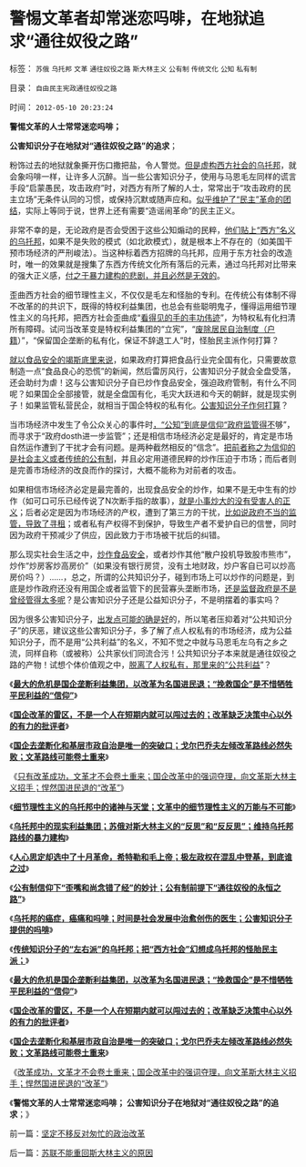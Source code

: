 # 警惕文革者却常迷恋吗啡，在地狱追求“通往奴役之路”

标签： `苏俄` `乌托邦` `文革` `通往奴役之路` `斯大林主义` `公有制` `传统文化` `公知` `私有制` 

目录： `自由民主宪政通往奴役之路`

时间： `2012-05-10 20:23:24`

**警惕文革的人士常常迷恋吗啡；**

**公害知识分子在地狱对“通往奴役之路”的追求**；

粉饰过去的地狱就象撕开伤口撒把盐，令人警觉。[但是虚构西方社会的乌托邦](../../../2012/5/6/真实细节的乌托邦，现实污点的放大镜；.md)，就会象吗啡一样，让许多人沉醉。当一些公害知识分子，使用与马恩毛左同样的谎言手段“启蒙愚民，攻击政府”时，对西方有所了解的人士，常常出于“攻击政府的民主立场”无条件认同的习惯，或保持沉默或随声应和。[似乎维护了“民主”革命的团结](../../../2012/4/21/乌合之众不可留，乌龙之勇不可有！.md)，实际上等同于说，世界上还有需要“造谣闹革命”的民主正义。

非常不幸的是，无论政府是否会受困于这些公知煽动的民粹，[他们贴上“西方”名义的乌托邦](../../../2011/6/28/北欧模式不是经济学命题.md)，如果不是失败的模式（如北欧模式），就是根本上不存在的（如美国干预市场经济的严刑峻法）。当这种标着西方招牌的乌托邦，应用于东方社会的改造时，唯一的效果就是搜集了东西方传统文化所有落后的元素，通过乌托邦对比带来的强大正义感，[付之于暴力建构的悲剧，并且必然是无效的](../../../2012/5/7/乌托邦中的现实利益集团.md)。

歪曲西方社会的细节理性主义，不仅仅是毛左和怪胎的专利。在传统公有体制不得不改革的的共识下，既得的特权利益集团，也总会有些聪明鬼子，懂得运用细节理性主义的乌托邦，把西方社会歪曲成“[看得见的手的丰功伟迹](../../../2012/1/9/试向美国经济添加中国特色.md)”，为特权私有化扫清所有障碍。试问当改革变是特权利益集团的“立宪”，“[废除居民自治制度（户籍](../../../2012/5/3/传统文化谣言多！“细节理性主义”鼓励谣言.md)）”，“保留国企垄断的私有化，保证不辞退工人”时，怪胎民主派作何打算？

[就以食品安全的竭斯底里来说](../../../2011/6/12/工业化初期普遍地歇斯底里食品安全.md)，如果政府打算把食品行业完全国有化，只需要故意制造一点“食品良心的恐慌”的新闻，然后雷厉风行，公害知识分子就会全盘受落，还会助纣为虐！这与公害知识分子自已炒作食品安全，强迫政府管制，有什么不同呢？如果国企全部接管，就是全盘国有化，毛灾大跃进和今天的朝鲜，就是现实例子！如果监管私营民企，就相当于国企特权的私有化。[公害知识分子作何打算](../../../2012/5/6/洗脑业的主流是公害知识分子.md)？

当市场经济中发生了令公众关心的事件时[，“公知”到底是信仰“政府监管得不](../../../2012/3/7/监管的含义就是公有制；监管本身就意味着国进民退.md)够”，而寻求于“政府dosth进一步监管”；还是相信市场经济必定是最好的，肯定是市场自然运作遭到了干扰才会有问题。是两种截然相反的“信念”。[把前者称之为信仰的是社会主义或者传统的公有制](../../../2012/5/5/公害知识分子的恶法之国家标准.md)，并且必定用道德民粹的炒作压迫于市场；而后者则是完善市场经济的改良而作的探讨，大概不能称为对前者的攻击。

如果相信市场经济必定是最完善的，出现食品安全的炒作，如果不是无中生有的炒作（如可口可乐已经传说了N次断手指的故事），[就是小事炒大的没有受害人的正义](../../../2012/4/20/没有受害人的“正义”的受害人.md)；后者必定是因为市场经济的产权，遭到了第三方的干扰，[比如说政府不当的监管，导致了寻租](../../../2012/5/2/“谎言不要紧，只要主义真”的正义信仰.md)；或者私有产权得不到保护，导致生产者不爱护自已的信誉，同时因为政府干预减少了供应，因此致力于市场被干扰后的纠错。

那么现实社会生活之中，[炒作食品安全](../../../2012/4/20/食品安全竭斯底里的民粹和文革.md)，或者炒作其他“散户投机导致股市熊市”，炒作“炒房客炒高房价”（如果没有银行房贷，没有土地财政，炒户客自已可以炒高房价吗？）……，总之，所谓的公共知识分子，碰到市场上可以炒作的问题是，到底是炒作政府还没有用国企或者监管下的民营寡头垄断市场，[还是监督政府是不是曾经管得太多呢](../../../2012/4/19/反对管制传媒的记者们，要求管制各行各业.md)？是公害知识分子还是公益知识分子，不是明摆着的事实吗？

因为很多公害知识分子，[出发点可能的确是好](../../../2009/9/23/孟荀人之初善恶之争及“行之初意本善”.md)的，所以笔者压抑着对“公共知识分子”的厌恶，建议这些公害知识分子，多了解了点人权私有的市场经济，成为公益知识分子，而不是用“公共利益”的名义，不知不觉之中就与马恩毛左乌有之乡之流，同样自称（或被称）公共家伙们同流合污！公共知识分子本来就是通往奴役之路的产物！试想个体价值观之中，[脱离了人权私有，那里来的“公共利益](../../../2010/10/25/没有“私”的利益就不会有民主.md)”？

《[**最大的危机是国企垄断利益集团，以改革为名国进民退；“挽救国企”是不惜牺牲平民利益的“信仰”**](../../../2012/5/8/妖魔化跨国公司的国企民族主义；.md)》

《[**国企改革的雷区，不是一个人在短期内就可以闯过去的；改革缺乏决策中心以外的有力的批评者**](../../../2012/5/8/国企改革的雷区，不是容易闯过去的.md)》

《[**国企去垄断化和基层市政自治是唯一的突破口；戈尔巴乔夫左倾改革路线必然失败；文革路线可能卷土重来**](../../../2012/5/9/坚定不移反对匆忙的政治改革.md)》

《[只有改革成功，文革才不会卷土重来；国企改革中的强词夺理，向文革斯大林主义招手；悍然国进民退的“改革”](http://blog.sina.com.cn/s/blog_5563a64d0102e1sf.html)》

《[**细节理性主义的乌托邦中的诸神与天堂；文革中的细节理性主义的万能与不可能**](../../../2012/5/7/乌托邦的诸神与天堂.md)》

《[**乌托邦中的现实利益集团；苏俄对斯大林主义的“反思”和“反反思”；维持乌托邦路线的暴力建构**](../../../2012/5/7/乌托邦中的现实利益集团.md)》

《[**人心思定却选中了十月革命，希特勒和毛上帝；极左政权在混乱中登基，到底谁之过**](../../../2012/5/8/细节理性主义乌托邦的忆苦思甜.md)》

《[**公有制信仰下“歪嘴和尚念错了经”的妙计；公有制前提下“通往奴役的永恒之路”**](../../../2012/5/8/乌托邦的元首，形象总是无可奈何花落去.md)》

《[**乌托邦的癌症，癌痛和吗啡；时间是社会发展中治愈创伤的医生；公害知识分子提供的吗啡**](../../../2012/5/9/乌托邦的癌症，癌痛和吗啡.md)》

《[**传统知识分子的“左右派”的乌托邦；把“西方社会”幻想成乌托邦的怪胎民主派；**](../../../2012/5/9/传统知识分子的“左右派”的乌托邦.md)》

《[**最大的危机是国企垄断利益集团，以改革为名国进民退；“挽救国企”是不惜牺牲平民利益的“信仰”**](../../../2012/5/8/妖魔化跨国公司的国企民族主义；.md)》

《[**国企改革的雷区，不是一个人在短期内就可以闯过去的；改革缺乏决策中心以外的有力的批评者**](../../../2012/5/8/国企改革的雷区，不是容易闯过去的.md)》

《[**国企去垄断化和基层市政自治是唯一的突破口；戈尔巴乔夫左倾改革路线必然失败；文革路线可能卷土重来**](../../../2012/5/9/坚定不移反对匆忙的政治改革.md)》

《[改革成功，文革才不会卷土重来；国企改革中的强词夺理，向文革斯大林主义招手；悍然国进民退的“改革”](http://blog.sina.com.cn/s/blog_5563a64d0102e1sf.html)》

《**警惕文革的人士常常迷恋吗啡； 公害知识分子在地狱对“通往奴役之路”的追求**；》



前一篇：[坚定不移反对匆忙的政治改革](../../../2012/5/9/坚定不移反对匆忙的政治改革.md)

后一篇：[苏联不能重回斯大林主义的原因](../../../2012/5/10/苏联不能重回斯大林主义的原因.md)